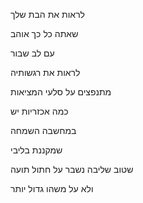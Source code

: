 לראות את הבת שלך

שאתה כל כך אוהב

עם לב שבור

לראות את רגשותיה

מתנפצים על סלעי המציאות



כמה אכזריות יש

במחשבה השמחה

שמקננת בליבי

שטוב שליבה נשבר על חתול תועה

ולא על משהו גדול יותר

